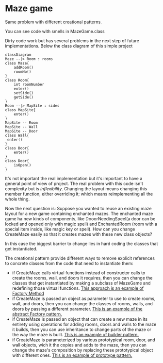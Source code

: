 # Maze game

Same problem with different creational patterns. 

You can see code with smells in MazeGame.class 

Dirty code work but has several problems in the next step of future implementations.
Below the class diagram of this simple project 

```mermaid
classDiagram
Maze --|> Room : rooms
class Maze{
    addRoom()
    roomNo()
}
class Room{
    int roomNumber
    enter()
    setSide()
    getSide()
}
Room --|> MapSite : sides
class MapSite{
    enter()
}
MapSite -- Room
MapSite -- Wall
MapSite -- Door
class Wall{
 enter()
}
class Door{
    enter()
}
class Door{
    isOpen()
}
```

It's not important the real implementation but it's important to have a general point of view of project.
The real problem with this code isn't complexity but is *inflexibility*. Changing the layout means changing this member function, either overriding it; which means reimplementing all the whole thing.


Now the next question is:
Suppose you wanted to reuse an existing maze layout for a new game containing enchanted mazes. 
The enchanted maze game ha new kinds of components, like DooorNeedingSpeel(a door can be locked and opened only with magic spell) and EnchantedRoom (room with a special item inside, like magic key or spell).
How can you change CreateMaze easily so that it creates mazes with these new class objects?

In this case the biggest barrier to change lies in hard coding the classes that get instantiated.

The creational pattern provide different ways to remove explicit references to concrete classes from the code that need to instantiate them:

- if CreateMaze calls virtual functions instead of constructor calls to create the rooms, wall, and doors it requires, then you can change the classes that get instantiated by making a subclass of MazeGame and redefining those virtual functions. [This approach is an example of Factory Method](/abstract-factory)
- if CreateMaze is passed an object as parameter to use to create rooms, wall, and doors, then you can change the classes of rooms, walls, and doors by passing a different parameter. [This is an example of the abstract Factory pattern.](factory-method)
- if CreateMaze is passed an object that can create a new maze in its entirety using operations for adding rooms, doors and walls to the maze it builds, then you can use inheritance to change parts of the maze or the way the maze is built. [This is an example of builder pattern.](builder)
- if CreateMaze is parameterized by various prototypical room, door, and wall objects, wich it the copies and adds to the maze, then you can change the maze's composition by replacing these prototypical object with different ones. [This is an example of prototype pattern.](prototype)

